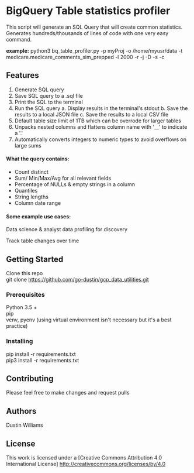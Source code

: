 
# BigQuery Table statistics profiler

This script will generate an SQL Query that will create common statistics. Generates hundreds/thousands of lines of code with one very easy command.

**example:**
python3 bq_table_profiler.py -p myProj -o /home/myusr/data -t medicare.medicare_comments_sim_prepped -l 2000  -r -j -D -s -c 

## Features

1. Generate SQL query 
2. Save SQL query to a .sql file
3. Print the SQL to the terminal
4. Run the SQL query
   a. Display results in the terminal's stdout 
   b. Save the results to a local JSON file
   c. Save the results to a local CSV file
5. Default table size limit of 1TB which can be overrode for larger tables
6. Unpacks nested columns and flattens column name with '__' to indicate a '.' 
7. Automatically converts integers to numeric types to avoid overflows on large sums

#### What the query contains:
* Count distinct
* Sum/ Min/Max/Avg for all relevant fields
* Percentage of NULLs & empty strings in a column
* Quantiles
* String lengths
* Column date range

#### Some example use cases:
Data science & analyst data profiling for discovery 

Track table changes over time

## Getting Started

Clone this repo  
git clone https://github.com/go-dustin/gcp_data_utilities.git  

### Prerequisites

Python 3.5 +   
pip  
venv, pyenv (using virtual environment isn't necessary but it's a best practice)

### Installing

pip install -r requirements.txt  
pip3 install -r requirements.txt


## Contributing

Please feel free to make changes and request pulls

## Authors

Dustin Williams 

## License

This work is licensed under a [Creative Commons Attribution 4.0 International License]
http://creativecommons.org/licenses/by/4.0
